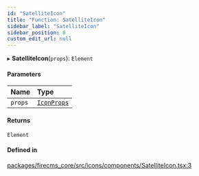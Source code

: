 ```yaml
---
id: "SatelliteIcon"
title: "Function: SatelliteIcon"
sidebar_label: "SatelliteIcon"
sidebar_position: 0
custom_edit_url: null
---
```


▸ **SatelliteIcon**(`props`): `Element`

#### Parameters

| Name | Type |
| :------ | :------ |
| `props` | [`IconProps`](../types/IconProps.md) |

#### Returns

`Element`

#### Defined in

[packages/firecms_core/src/icons/components/SatelliteIcon.tsx:3](https://github.com/FireCMSco/firecms/blob/d45f3739/packages/firecms_core/src/icons/components/SatelliteIcon.tsx#L3)
